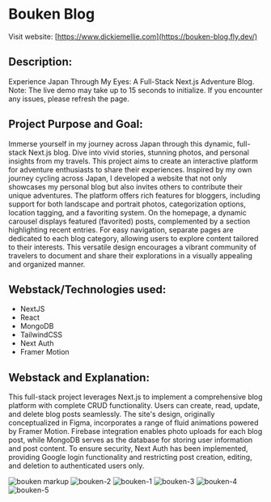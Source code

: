 <h1>Bouken Blog</h1>

Visit website: [https://www.dickiemellie.com](https://bouken-blog.fly.dev/)

<h2>Description:</h2>
Experience Japan Through My Eyes: A Full-Stack Next.js Adventure Blog. Note: The live demo may take up to 15 seconds to initialize. If you encounter any issues, please refresh the page.

<h2>Project Purpose and Goal:</h2>
Immerse yourself in my journey across Japan through this dynamic, full-stack Next.js blog. Dive into vivid stories, stunning photos, and personal insights from my travels. This project aims to create an interactive platform for adventure enthusiasts to share their experiences. Inspired by my own journey cycling across Japan, I developed a website that not only showcases my personal blog but also invites others to contribute their unique adventures. The platform offers rich features for bloggers, including support for both landscape and portrait photos, categorization options, location tagging, and a favoriting system. On the homepage, a dynamic carousel displays featured (favorited) posts, complemented by a section highlighting recent entries. For easy navigation, separate pages are dedicated to each blog category, allowing users to explore content tailored to their interests. This versatile design encourages a vibrant community of travelers to document and share their explorations in a visually appealing and organized manner.

<h2>Webstack/Technologies used:</h2>
<ul>
  <li>NextJS</li>
  <li>React</li>
  <li>MongoDB</li>
  <li>TailwindCSS</li>
  <li>Next Auth</li>
  <li>Framer Motion</li>
</ul>

<h2>Webstack and Explanation:</h2>
This full-stack project leverages Next.js to implement a comprehensive blog platform with complete CRUD functionality. Users can create, read, update, and delete blog posts seamlessly. The site's design, originally conceptualized in Figma, incorporates a range of fluid animations powered by Framer Motion. Firebase integration enables photo uploads for each blog post, while MongoDB serves as the database for storing user information and post content. To ensure security, Next Auth has been implemented, providing Google login functionality and restricting post creation, editing, and deletion to authenticated users only.

<p></p>

![bouken markup](https://github.com/thecodingrunner/bouken-blog/assets/22331070/fc24cb99-e30c-4580-b881-45c20e64052d)
![bouken-2](https://github.com/thecodingrunner/bouken-blog/assets/22331070/55eb7f1a-4448-47c6-8468-e555ac7da685)
![bouken-1](https://github.com/thecodingrunner/bouken-blog/assets/22331070/b87bd4de-b002-405c-b212-cfd93f12e845)
![bouken-3](https://github.com/thecodingrunner/bouken-blog/assets/22331070/c6888277-9d5e-46ca-b9cb-db0fa48fd1d1)
![bouken-4](https://github.com/thecodingrunner/bouken-blog/assets/22331070/32b73b4f-a5a9-4b1f-868e-e456319d3b1b)
![bouken-5](https://github.com/thecodingrunner/bouken-blog/assets/22331070/4ac825ee-17bd-49e0-a7e2-bc8e96495440)


